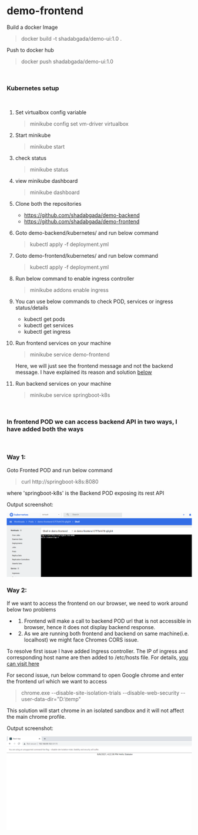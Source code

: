 # demo-frontend

Build a docker Image
> docker build -t shadabgada/demo-ui:1.0 .

Push to docker hub
> docker push shadabgada/demo-ui:1.0

<br>

### Kubernetes setup

<br>

1. Set virtualbox config variable
    > minikube config set vm-driver virtualbox

2. Start minikube
    > minikube start

3. check status
    > minikube status

4. view minikube dashboard
    > minikube dashboard

5. Clone both the repositories
    - https://github.com/shadabgada/demo-backend
    - https://github.com/shadabgada/demo-frontend

6. Goto demo-backend/kubernetes/ and run below command
    > kubectl apply -f deployment.yml

7. Goto demo-frontend/kubernetes/ and run below command
    > kubectl apply -f deployment.yml

8. Run below command to enable ingress controller
    > minikube addons enable ingress

9. You can use below commands to check POD, services or ingress status/details
    - kubectl get pods
    - kubectl get services
    - kubectl get ingress

10. Run frontend services on your machine
    > minikube service demo-frontend

    Here, we will just see the frontend message and not the backend message. I have explained its reason and solution [below](#way-2)

10. Run backend services on your machine
    > minikube service springboot-k8s

<br>

### In frontend POD we can access backend API in two ways, I have added both the ways

<br>

### Way 1: 

Goto Fronted POD and run below command
> curl http://springboot-k8s:8080

where 'springboot-k8s' is the Backend POD exposing its rest API

Output screenshot:

![image](1.png)

### Way 2:

If we want to access the frontend on our browser, we need to work around below two problems
- 1. Frontend will make a call to backend POD url that is not accessible in browser, hence it does not display backend response.
- 2. As we are running both frontend and backend on same machine(i.e. localhost) we might face Chromes CORS issue.

To resolve first issue I have added Ingress controller. The IP of ingress and corresponding host name are then added to /etc/hosts file. For details, [you can visit here](https://kubernetes.io/docs/tasks/access-application-cluster/ingress-minikube/)


For second issue, run below command to open Google chrome and enter the frontend url which we want to access

> chrome.exe  --disable-site-isolation-trials --disable-web-security --user-data-dir="D:\temp"

 This solution will start chrome in an isolated sandbox and it will not affect the main chrome profile.

 Output screenshot:

![image](2.png)



